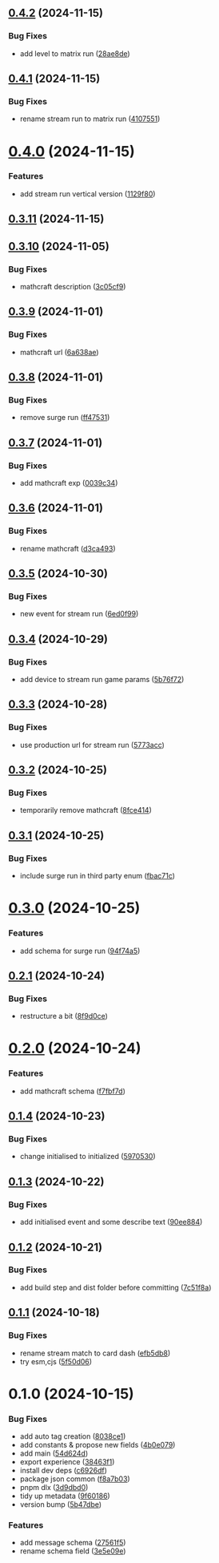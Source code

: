 ## [0.4.2](https://github.com/stream-dev-41/stream-cimu-games-integration/compare/v0.4.1...v0.4.2) (2024-11-15)


### Bug Fixes

* add level to matrix run ([28ae8de](https://github.com/stream-dev-41/stream-cimu-games-integration/commit/28ae8dea21229a4beec1deb3da009bbc633b9511))



## [0.4.1](https://github.com/stream-dev-41/stream-cimu-games-integration/compare/v0.4.0...v0.4.1) (2024-11-15)


### Bug Fixes

* rename stream run to matrix run ([4107551](https://github.com/stream-dev-41/stream-cimu-games-integration/commit/41075512700e1c374d1920ef3b911c524d98dbe7))



# [0.4.0](https://github.com/stream-dev-41/stream-cimu-games-integration/compare/v0.3.11...v0.4.0) (2024-11-15)


### Features

* add stream run vertical version ([1129f80](https://github.com/stream-dev-41/stream-cimu-games-integration/commit/1129f80e21b5ae8a752ed98246cad16cda373773))



## [0.3.11](https://github.com/stream-dev-41/stream-cimu-games-integration/compare/v0.3.10...v0.3.11) (2024-11-15)



## [0.3.10](https://github.com/stream-dev-41/stream-cimu-games-integration/compare/v0.3.9...v0.3.10) (2024-11-05)


### Bug Fixes

* mathcraft description ([3c05cf9](https://github.com/stream-dev-41/stream-cimu-games-integration/commit/3c05cf9b40cf82acc2590a69d96c858fdab60a75))



## [0.3.9](https://github.com/stream-dev-41/stream-cimu-games-integration/compare/v0.3.8...v0.3.9) (2024-11-01)


### Bug Fixes

* mathcraft url ([6a638ae](https://github.com/stream-dev-41/stream-cimu-games-integration/commit/6a638aef71d6b92f13ce97038bfccfbae8eade44))



## [0.3.8](https://github.com/stream-dev-41/stream-cimu-games-integration/compare/v0.3.7...v0.3.8) (2024-11-01)


### Bug Fixes

* remove surge run ([ff47531](https://github.com/stream-dev-41/stream-cimu-games-integration/commit/ff47531517341f6cfb5bb9238b56200d98b4d5f6))



## [0.3.7](https://github.com/stream-dev-41/stream-cimu-games-integration/compare/v0.3.6...v0.3.7) (2024-11-01)


### Bug Fixes

* add mathcraft exp ([0039c34](https://github.com/stream-dev-41/stream-cimu-games-integration/commit/0039c34b736b93ab830a7b34d04f7bbdf7360625))



## [0.3.6](https://github.com/stream-dev-41/stream-cimu-games-integration/compare/v0.3.5...v0.3.6) (2024-11-01)


### Bug Fixes

* rename mathcraft ([d3ca493](https://github.com/stream-dev-41/stream-cimu-games-integration/commit/d3ca49351ba5f05b72378d0ec308f38d94a7c2bb))



## [0.3.5](https://github.com/stream-dev-41/stream-cimu-games-integration/compare/v0.3.4...v0.3.5) (2024-10-30)


### Bug Fixes

* new event for stream run ([6ed0f99](https://github.com/stream-dev-41/stream-cimu-games-integration/commit/6ed0f9978157a31fd5a7aa505956cebb0d14ec7f))



## [0.3.4](https://github.com/stream-dev-41/stream-cimu-games-integration/compare/v0.3.3...v0.3.4) (2024-10-29)


### Bug Fixes

* add device to stream run game params ([5b76f72](https://github.com/stream-dev-41/stream-cimu-games-integration/commit/5b76f7287b912c272759e1dad2b928d28411c336))



## [0.3.3](https://github.com/stream-dev-41/stream-cimu-games-integration/compare/v0.3.2...v0.3.3) (2024-10-28)


### Bug Fixes

* use production url for stream run ([5773acc](https://github.com/stream-dev-41/stream-cimu-games-integration/commit/5773acccee6ea0bd233f1816a8988df43c27a5e3))



## [0.3.2](https://github.com/stream-dev-41/stream-cimu-games-integration/compare/v0.3.1...v0.3.2) (2024-10-25)


### Bug Fixes

* temporarily remove mathcraft ([8fce414](https://github.com/stream-dev-41/stream-cimu-games-integration/commit/8fce4140af3686ce188ab44ceddcda67f639dcda))



## [0.3.1](https://github.com/stream-dev-41/stream-cimu-games-integration/compare/v0.3.0...v0.3.1) (2024-10-25)


### Bug Fixes

* include surge run in third party enum ([fbac71c](https://github.com/stream-dev-41/stream-cimu-games-integration/commit/fbac71c0c52aee1d3f576909ad36948ef300f0d0))



# [0.3.0](https://github.com/stream-dev-41/stream-cimu-games-integration/compare/v0.2.1...v0.3.0) (2024-10-25)


### Features

* add schema for surge run ([94f74a5](https://github.com/stream-dev-41/stream-cimu-games-integration/commit/94f74a53c7b2105e3f66008db3a29b28f063bd8a))



## [0.2.1](https://github.com/stream-dev-41/stream-cimu-games-integration/compare/v0.2.0...v0.2.1) (2024-10-24)


### Bug Fixes

* restructure a bit ([8f9d0ce](https://github.com/stream-dev-41/stream-cimu-games-integration/commit/8f9d0ce23f8c957b09200906622578af59950cf9))



# [0.2.0](https://github.com/stream-dev-41/stream-cimu-games-integration/compare/v0.1.4...v0.2.0) (2024-10-24)


### Features

* add mathcraft schema ([f7fbf7d](https://github.com/stream-dev-41/stream-cimu-games-integration/commit/f7fbf7d4b38a02ed66090a4bf4eba2d336aaf6b9))



## [0.1.4](https://github.com/stream-dev-41/stream-cimu-games-integration/compare/v0.1.3...v0.1.4) (2024-10-23)


### Bug Fixes

* change initialised to initialized ([5970530](https://github.com/stream-dev-41/stream-cimu-games-integration/commit/5970530a1ef34de245fe61a7b393ec5c3083c574))



## [0.1.3](https://github.com/stream-dev-41/stream-cimu-games-integration/compare/v0.1.2...v0.1.3) (2024-10-22)


### Bug Fixes

* add initialised event and some describe text ([90ee884](https://github.com/stream-dev-41/stream-cimu-games-integration/commit/90ee884ccf71bc6df099c96de82eca2d80616a5a))



## [0.1.2](https://github.com/stream-dev-41/stream-cimu-games-integration/compare/v0.1.1...v0.1.2) (2024-10-21)


### Bug Fixes

* add build step and dist folder before committing ([7c51f8a](https://github.com/stream-dev-41/stream-cimu-games-integration/commit/7c51f8a88665d6d96e2a0947d3132378ddd6a7ef))



## [0.1.1](https://github.com/stream-dev-41/stream-cimu-games-integration/compare/v0.1.0...v0.1.1) (2024-10-18)


### Bug Fixes

* rename stream match to card dash ([efb5db8](https://github.com/stream-dev-41/stream-cimu-games-integration/commit/efb5db8bdacfd3fac231c0e54ff56dda1b7f3a68))
* try esm,cjs ([5f50d06](https://github.com/stream-dev-41/stream-cimu-games-integration/commit/5f50d0624fe7db6dde46550bbbd90a634a7c27cc))



# 0.1.0 (2024-10-15)


### Bug Fixes

* add auto tag creation ([8038ce1](https://github.com/stream-dev-41/stream-cimu-games-integration/commit/8038ce13fcd255db672cf4c3294c4f3fdbd856a9))
* add constants & propose new fields ([4b0e079](https://github.com/stream-dev-41/stream-cimu-games-integration/commit/4b0e079d573508981ed62795691201150b39301d))
* add main ([54d624d](https://github.com/stream-dev-41/stream-cimu-games-integration/commit/54d624dd6adc12c3da1e156fc9bc7dc51a0f799c))
* export experience ([38463f1](https://github.com/stream-dev-41/stream-cimu-games-integration/commit/38463f13c69d85353fa7be90cc9fe0a45a13dbbb))
* install dev deps ([c6926df](https://github.com/stream-dev-41/stream-cimu-games-integration/commit/c6926df6d45fd768aa31c9ec9d065e85c546816f))
* package json common ([f8a7b03](https://github.com/stream-dev-41/stream-cimu-games-integration/commit/f8a7b036710619de75a4f207674b983230035fff))
* pnpm dlx ([3d9dbd0](https://github.com/stream-dev-41/stream-cimu-games-integration/commit/3d9dbd05838ac10440e137b6e73dcb917f4f288b))
* tidy up metadata ([9f60186](https://github.com/stream-dev-41/stream-cimu-games-integration/commit/9f60186098c67baee791b55a71938aac24ad03ab))
* version bump ([5b47dbe](https://github.com/stream-dev-41/stream-cimu-games-integration/commit/5b47dbe7034826ea15003133b7b9c2021e876078))


### Features

* add message schema ([27561f5](https://github.com/stream-dev-41/stream-cimu-games-integration/commit/27561f5b2399ae37f4923b3a37f9fe5b9773c0fc))
* rename schema field ([3e5e09e](https://github.com/stream-dev-41/stream-cimu-games-integration/commit/3e5e09e9299d276ed051ec227f6df041e9cf59f9))



